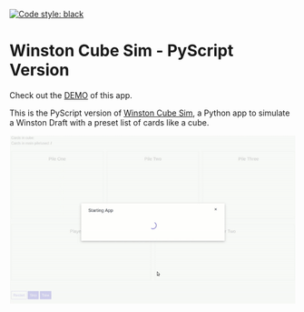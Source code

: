 [![Code style: black](https://img.shields.io/badge/code%20style-black-000000.svg)](https://github.com/psf/black)

# Winston Cube Sim - PyScript Version

Check out the [DEMO](http://4dcu.be/WinstonCubeSimPyScript/) of this app.

This is the PyScript version of [Winston Cube Sim](https://github.com/4dcu-be/WinstonCubeSim), a Python app to simulate a Winston Draft with a preset list of cards like a cube.

![Image of the App running in Firefox](./docs/example.gif)




